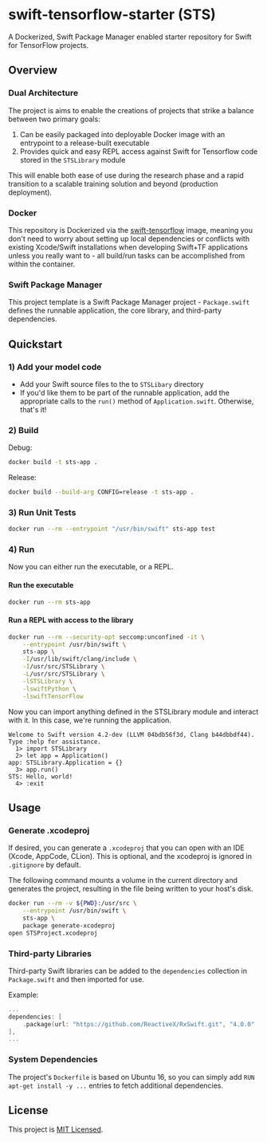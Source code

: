 # swift-tensorflow-starter (STS)

A Dockerized, Swift Package Manager enabled starter repository for Swift for TensorFlow projects.

## Overview

### Dual Architecture

The project is aims to enable the creations of projects that strike a balance between two primary goals:

1. Can be easily packaged into deployable Docker image with an entrypoint to a release-built executable
2. Provides quick and easy REPL access against Swift for Tensorflow code stored in the `STSLibrary` module 

This will enable both ease of use during the research phase and a rapid transition to a scalable training solution and beyond (production deployment).

### Docker

This repository is Dockerized via the [swift-tensorflow](https://github.com/zachgrayio/swift-tensorflow#7-start-the-repl-in-a-container) image, meaning you don't need to worry about setting up local dependencies or conflicts with existing Xcode/Swift installations when developing Swift+TF applications unless you really want to - all build/run tasks can be accomplished from within the container.

### Swift Package Manager

This project template is a Swift Package Manager project - `Package.swift` defines the runnable application, the core library, and third-party dependencies.

## Quickstart

### 1) Add your model code

* Add your Swift source files to the to `STSLibary` directory 
* If you'd like them to be part of the runnable application, add the appropriate calls to the `run()` method of `Application.swift`. Otherwise, that's it!

### 2) Build

Debug: 

```bash
docker build -t sts-app .
```

Release: 

```bash
docker build --build-arg CONFIG=release -t sts-app .
```

### 3) Run Unit Tests

```bash
docker run --rm --entrypoint "/usr/bin/swift" sts-app test
```

### 4) Run

Now you can either run the executable, or a REPL.

#### Run the executable

```bash
docker run --rm sts-app
```

#### Run a REPL with access to the library

```bash
docker run --rm --security-opt seccomp:unconfined -it \
    --entrypoint /usr/bin/swift \
    sts-app \
    -I/usr/lib/swift/clang/include \
    -I/usr/src/STSLibrary \
    -L/usr/src/STSLibrary \
    -lSTSLibrary \
    -lswiftPython \
    -lswiftTensorFlow
```

Now you can import anything defined in the STSLibrary module and interact with it. In this case, we're running the application.

```
Welcome to Swift version 4.2-dev (LLVM 04bdb56f3d, Clang b44dbbdf44). Type :help for assistance.
  1> import STSLibrary
  2> let app = Application()
app: STSLibrary.Application = {}
  3> app.run()
STS: Hello, world!
  4> :exit
```

## Usage

### Generate .xcodeproj

If desired, you can generate a `.xcodeproj` that you can open with an IDE (Xcode, AppCode, CLion). This is optional, and the xcodeproj is ignored in `.gitignore` by default.

The following command mounts a volume in the current directory and generates the project, resulting in the file being written to your host's disk. 

```bash
docker run --rm -v ${PWD}:/usr/src \
    --entrypoint /usr/bin/swift \
    sts-app \
    package generate-xcodeproj
open STSProject.xcodeproj
```

### Third-party Libraries

Third-party Swift libraries can be added to the `dependencies` collection in `Package.swift` and then imported for use. 

Example: 

```swift
...
dependencies: [
    .package(url: "https://github.com/ReactiveX/RxSwift.git", "4.0.0" ..< "5.0.0")
],
...
```

### System Dependencies

The project's `Dockerfile` is based on Ubuntu 16, so you can simply add `RUN apt-get install -y ...` entries to fetch additional dependencies.

## License

This project is [MIT Licensed](https://github.com/zachgrayio/swift-tensorflow-starter/blob/master/LICENSE).
